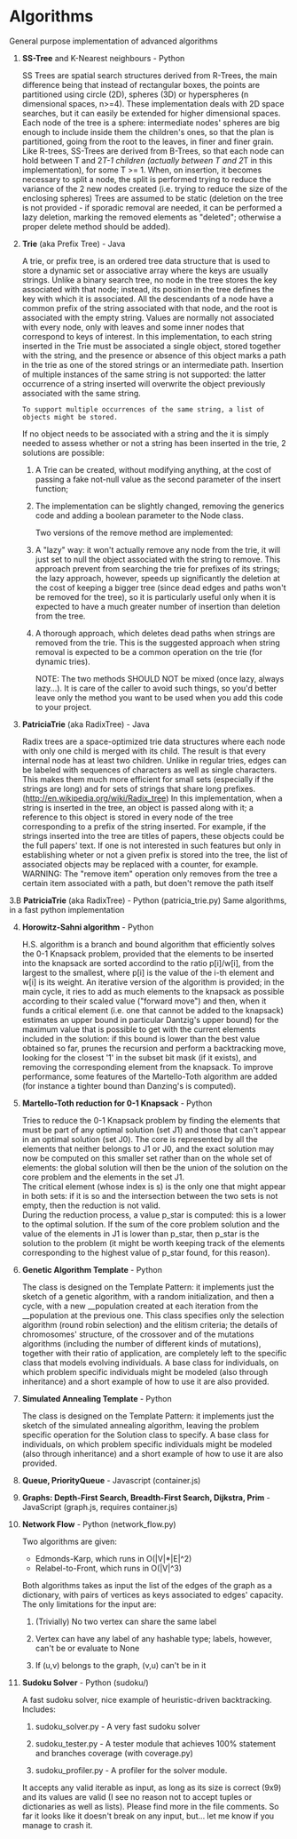 Algorithms
==========

General purpose implementation of advanced algorithms

1.	**SS-Tree** and K-Nearest neighbours		-	Python

	SS Trees are spatial search structures derived from R-Trees, the main difference being that instead of rectangular boxes, the points are partitioned using circle (2D), spheres (3D) or hyperspheres (n dimensional spaces, n>=4).
	These implementation deals with 2D space searches, but it can easily be extended for higher dimensional spaces.
	Each node of the tree is a sphere: intermediate nodes' spheres are big enough to include inside them the children's ones, so that the plan is partitioned, going from the root to the leaves, in finer and finer grain.
	Like R-trees, SS-Trees are derived from B-Trees, so that each node can hold between T and 2*T-1 children (actually between T and 2*T in this implementation), for some T >= 1.
	When, on insertion, it becomes necessary to split a node, the split is performed trying to reduce the variance of the 2 new nodes created (i.e. trying to reduce the size of the enclosing spheres)
	Trees are assumed to be static (deletion on the tree is not provided - if sporadic removal are needed, it can be performed a lazy deletion, marking the removed elements as "deleted"; otherwise a proper delete method should be added).

2.	**Trie** (aka Prefix Tree)	-	Java 

	A trie, or prefix tree, is an ordered tree data structure that is used to store a dynamic set or associative array where the keys are usually strings. Unlike a binary search tree, no node in the tree stores the key associated with that node; instead, its position in the tree defines the key with which it is associated. All the descendants of a node have a common prefix of the string associated with that node, and the root is associated with the empty string. Values are normally not associated with every node, only with leaves and some inner nodes that correspond to keys of interest.
	In this implementation, to each string inserted in the Trie must be associated a single object, stored together with the string, and the presence or absence of this object marks a path in the trie as one of the stored strings or an intermediate path.
	Insertion of multiple instances of the same string is not supported: the latter occurrence of a string inserted will overwrite the object previously associated with the same string.	
	
		To support multiple occurrences of the same string, a list of objects might be stored.
        
	If no object needs to be associated with a string and the it is simply needed to assess whether or not a string has been inserted in the trie, 2 solutions are possible:
    
	1)	A Trie<Boolean> can be created, without modifying anything, at the cost of passing a fake not-null value as the second parameter of the insert function;
    
	2)	The implementation can be slightly changed, removing the generics code and adding a boolean parameter to the Node class.	
	
		Two versions of the remove method are implemented:
        
	1) 	A "lazy" way: it won't actually remove any node from the trie, it will just set to null the object associated with the string to remove.
		This approach prevent from searching the trie for prefixes of its strings; the lazy approach, however, speeds up significantly the deletion at the cost of keeping a bigger tree (since dead edges and paths won't be removed for the tree), so it is particularly useful only when it is expected to have a much greater number of insertion than deletion from the tree.
        
	2) 	A thorough approach, which deletes dead paths when strings are removed from the trie. This is the suggested approach when string removal is expected to be a common operation on the trie (for dynamic tries).
	
		NOTE:	The two methods SHOULD NOT be mixed (once lazy, always lazy...). It is care of the caller to avoid such things, so you'd better leave only the method you want to be used when you add this code to your project.
	
3. 	**PatriciaTrie** (aka RadixTree)	-	Java

	Radix trees are a space-optimized trie data structures where each node with only one child is merged with its child. The result is that every internal node has at least two children. Unlike in regular tries, edges can be labeled with sequences of characters as well as single characters. This makes them much more efficient for small sets (especially if the strings are long) and for sets of strings that share long prefixes.
	(http://en.wikipedia.org/wiki/Radix_tree)
	In this implementation, when a string is inserted in the tree, an object is passed along with it; a reference to this object is stored in every node of the tree corresponding to a prefix of the string inserted.
	For example, if the strings inserted into the tree are titles of papers, these objects could be the full papers' text.
	If one is not interested in such features but only in establishing wheter or not a given prefix is stored into the tree, the list of associated objects may be replaced with a counter, for example.
	WARNING: The "remove item" operation only removes from the tree a certain item associated with a path, but doen't remove the path itself

3.B **PatriciaTrie** (aka RadixTree)	- Python (patricia_trie.py)
	Same algorithms, in a fast python implementation
	
4.	**Horowitz-Sahni algorithm**	-	Python

	H.S. algorithm is a branch and bound algorithm that efficiently solves the 0-1 Knapsack problem, provided that the elements to be inserted into the knapsack are sorted accordind to the ratio p[i]/w[i], from the largest to the smallest, where p[i] is the value of the i-th element and w[i] is its weight.
	An iterative version of the algorithm is provided; in the main cycle, it ries to add as much elements to the knapsack as possible according to their scaled value ("forward move") and then, when it funds a critical element (i.e. one that cannot be added to the knapsack) estimates an upper bound in particular Dantzig's upper bound) for the maximum value that is possible to get with the current elements included in the solution: if this bound is lower than the best value obtained so far, prunes the recursion and perform a backtracking move, looking for the closest '1' in the subset bit mask (if it exists), and removing the corresponding element from the knapsack. 
    To improve performance, some features of the Martello-Toth algorithm are 
    added (for instance a tighter bound than Danzing's is computed).

5. 	**Martello-Toth reduction for 0-1 Knapsack** 	-	Python

	Tries to reduce the 0-1 Knapsack problem by finding the elements that must be part of any optimal solution (set J1) and those that can't appear in an optimal solution (set J0). The core is represented by all the elements that neither belongs to J1 or J0, and the exact solution may now be computed on this smaller set rather than on the whole set of elements: the global solution will then be the union of the solution on the core problem and the elements in the set J1.    
    The critical element (whose index is s) is the only one that might appear in both sets: if it is so and the intersection between the two sets is not empty, then the reduction is not valid.    
    During the reduction process, a value p_star is computed: this is a lower to the optimal solution. If the sum of the core problem solution and the value of the elements in J1 is lower than p_star, then p_star is the solution to the problem (it might be worth keeping track of the elements corresponding to the highest value of p_star found, for this reason).

6.	**Genetic Algorithm Template**	-	Python

    The class is designed on the Template Pattern: it implements just the sketch of a genetic algorithm, with a random initialization, and then a cycle, with a new __population created at each iteration from the __population at the previous one.
    This class specifies only the selection algorithm (round robin selection) and the elitism criteria; the details of chromosomes' structure, of the  crossover and of the mutations algorithms (including the number of different kinds of mutations), together with their ratio of application, are completely left to the specific class that models evolving individuals.
	A base class for individuals, on which problem specific individuals might be modeled (also through inheritance) and a short example of how to use it are also provided.

7.	**Simulated Annealing Template**	-	Python

	The class is designed on the Template Pattern: it implements just the sketch of the simulated annealing algorithm, leaving the problem specific operation for the Solution class to specify.
	A base class for individuals, on which problem specific individuals might be modeled (also through inheritance) and a short example of how to use it are also provided.

8.	**Queue, PriorityQueue**	-	Javascript	(container.js)
	
9.	**Graphs:	Depth-First Search, Breadth-First Search, Dijkstra, Prim**	-	JavaScript	(graph.js, requires container.js)

10. **Network Flow** - Python (network_flow.py)

	Two algorithms are given:
	* Edmonds-Karp, which runs in O(|V|*|E|^2)
	* Relabel-to-Front, which runs in O(|V|^3)
	
	Both algorithms takes as input the list of the edges of the graph as a dictionary, with pairs of vertices as keys associated to edges' capacity.
    The only limitations for the input are:
    
	1) (Trivially) No two vertex can share the same label
    
	2) Vertex can have any label of any hashable type; labels, however, can't be or evaluate to None
    
	3) If (u,v) belongs to the graph, (v,u) can't be in it
	
11. **Sudoku Solver** - Python (sudoku/)
        
    A fast sudoku solver, nice example of heuristic-driven backtracking.
    Includes:
    
    1) sudoku_solver.py - A very fast sudoku solver 
    
    2) sudoku_tester.py - A tester module that achieves 100% statement and branches coverage (with coverage.py)
    
    3) sudoku_profiler.py - A profiler for the solver module.

    It accepts any valid iterable as input, as long as its size is correct (9x9) and its values are valid (I see no reason not to accept tuples or dictionaries as well as lists).
    Please find more in the file comments.
    So far it looks like it doesn't break on any input, but... let me know if you manage to crash it.
	